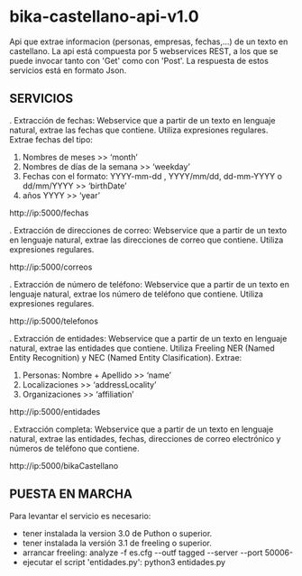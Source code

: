 bika-castellano-api-v1.0
========================

Api que extrae informacion (personas, empresas, fechas,...) de un texto en castellano.
La api está compuesta por 5 webservices REST, a los que se puede invocar tanto con 'Get' como con 'Post'. La respuesta de estos servicios está en formato Json. 


SERVICIOS
---------

. Extracción de fechas: Webservice que a partir de un texto en lenguaje natural, extrae las fechas que contiene. Utiliza expresiones regulares. Extrae fechas del tipo:
1) Nombres de meses >> ‘month’
2) Nombres de días de la semana >> ‘weekday’
3) Fechas con el formato: YYYY-mm-dd , YYYY/mm/dd, dd-mm-YYYY  o  dd/mm/YYYY >> ‘birthDate’
4) años YYYY >> ‘year’

http://ip:5000/fechas


. Extracción de direcciones de correo: Webservice que a partir de un texto en lenguaje natural, extrae las direcciones de correo que contiene. Utiliza expresiones regulares.

http://ip:5000/correos


. Extracción de número de teléfono: Webservice que a partir de un texto en lenguaje natural, extrae los número de teléfono que contiene. Utiliza expresiones regulares.

http://ip:5000/telefonos

. Extracción de entidades: Webservice que a partir de un texto en lenguaje natural, extrae las entidades que contiene. Utiliza Freeling NER (Named Entity Recognition) y NEC (Named Entity Clasification). Extrae:
1) Personas: Nombre + Apellido >> ‘name’
2) Localizaciones >> ‘addressLocality’
3) Organizaciones  >> ‘affiliation’

http://ip:5000/entidades


. Extracción completa: Webservice que a  partir de un texto en lenguaje natural,  extrae las entidades, fechas, direcciones de correo electrónico y números de teléfono que contiene.

http://ip:5000/bikaCastellano


PUESTA EN MARCHA
----------------
Para levantar el servicio es necesario:
- tener instalada la version 3.0 de Puthon o superior.
- tener instalada la versión 3.1 de freeling o superior.
- arrancar freeling: analyze -f es.cfg --outf tagged --server --port 50006-
- ejecutar el script 'entidades.py': python3 entidades.py
